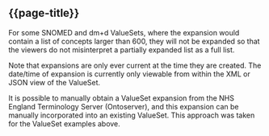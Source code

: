 ## {{page-title}}

For some SNOMED and dm+d ValueSets, where the expansion would contain a list of concepts larger than 600, they will not be expanded so that the viewers do not misinterpret a partially expanded list as a full list. 

Note that expansions are only ever current at the time they are created. The date/time of expansion is currently only viewable from within the XML or JSON view of the ValueSet.

It is possible to manually obtain a ValueSet expansion from the NHS England Terminology Server (Ontoserver), and this expansion can be manually incorporated into an existing ValueSet. This approach was taken for the ValueSet examples above.
